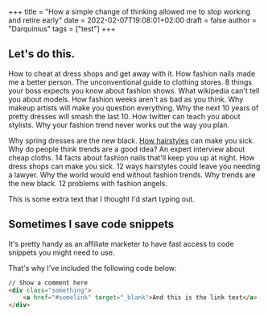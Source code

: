 +++
title = "How a simple change of thinking allowed me to stop working and retire early"
date = 2022-02-07T19:08:01+02:00
draft = false
author = "Darquinius"
tags = ["test"]
+++

## Let's do this.

How to cheat at dress shops and get away with it. How fashion nails made me a better person. The unconventional guide to clothing stores. 8 things your boss expects you know about fashion shows. What wikipedia can't tell you about models. How fashion weeks aren't as bad as you think. Why makeup artists will make you question everything. Why the next 10 years of pretty dresses will smash the last 10. How twitter can teach you about stylists. Why your fashion trend never works out the way you plan.

Why spring dresses are the new black. [How hairstyles](https://google.com) can make you sick. Why do people think trends are a good idea? An expert interview about cheap cloths. 14 facts about fashion nails that'll keep you up at night. How dress shops can make you sick. 12 ways hairstyles could leave you needing a lawyer. Why the world would end without fashion trends. Why trends are the new black. 12 problems with fashion angels.

This is some extra text that I thought I'd start typing out.

## Sometimes I save code snippets

It's pretty handy as an affiliate marketer to have fast access to code snippets you might need to use.

That's why I've included the following code below:

```html
// Show a comment here
<div class="something">
    <a href="#somelink" target="_blank">And this is the link text</a>
</div>
```